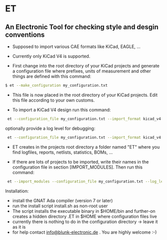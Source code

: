 # ET
## An Electronic Tool for checking style and desgin conventions
- Supposed to import various CAE formats like KiCad, EAGLE, ...
- Currently only KiCad V4 is supported.

- First change into the root directory of your KiCad projects and generate a configuration file where prefixes, units of measurement and other things are defined with this command:

```sh
$ et --make_configuration my_configuration.txt
```

- This file is now placed in the root directory of your KiCad projects. Edit this file according to your own customs.

- To import a KiCad V4 design run this command: 

```sh
 et --configuration_file my_configuration.txt --import_format kicad_v4 --import_project my_kicad_project/
```
 
optionally provide a log level for debugging:

```sh 
 et --configuration_file my_configuration.txt --import_format kicad_v4 --import_project my_kicad_project/ --log_level 2
```

- ET creates in the projects root directory a folder named "ET" where you find logfiles, reports, netlists, statistics, BOMs, ...

- If there are lots of projects to be imported, write their names in the configuration file in section [IMPORT_MODULES]. Then run this command:

```sh
 et --import_modules --configuration_file my_configuration.txt --log_level 1
```

Installation:
- install the GNAT Ada compiler (version 7 or later)
- run the install script install.sh as non-root user
- The script installs the executable binary in $HOME/bin and further-on creates a hidden directory .ET in $HOME where configuration files live
- currently there is nothing to do in the configuration directory -> leave it as it is
- for help contact info@blunk-electronic.de . You are highly welcome :-)
